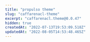 ```yaml
---
title: "propulso theme"
slug: "caffarenacl-theme"
excerpt: "caffarenacl.theme@0.0.47"
hidden: true
createdAt: "2022-07-13T19:53:09.518Z"
updatedAt: "2022-08-05T14:53:48.465Z"
---
```

